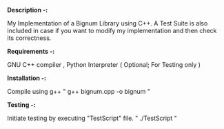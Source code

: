 **Description -:**

My Implementation of a Bignum Library using C++.
A Test Suite is also included in case if you want to modify my implementation and then check its correctness.

**Requirements -:**

GNU C++ compiler , Python Interpreter ( Optional; For Testing only )

**Installation -:**

Compile using g++
" g++ bignum.cpp -o bignum "

**Testing -:**

Initiate testing by executing "TestScript" file.
" ./TestScript "
